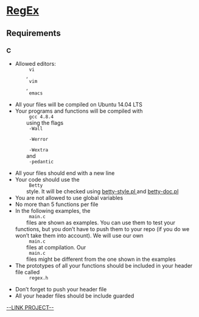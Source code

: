 # [RegEx](https://intranet.hbtn.io/projects/504)

<html>
<div class="panel panel-default" id="project-description">
 <div class="panel-body">
  <h2>
   Requirements
  </h2>
  <h3>
   C
  </h3>
  <ul>
   <li>
    Allowed editors:
    <code>
     vi
    </code>
    ,
    <code>
     vim
    </code>
    ,
    <code>
     emacs
    </code>
   </li>
   <li>
    All your files will be compiled on Ubuntu 14.04 LTS
   </li>
   <li>
    Your programs and functions will be compiled with
    <code>
     gcc 4.8.4
    </code>
    using the flags
    <code>
     -Wall
    </code>
    <code>
     -Werror
    </code>
    <code>
     -Wextra
    </code>
    and
    <code>
     -pedantic
    </code>
   </li>
   <li>
    All your files should end with a new line
   </li>
   <li>
    Your code should use the
    <code>
     Betty
    </code>
    style. It will be checked using
    <a href="https://github.com/hs-hq/Betty/blob/master/betty-style.pl" target="_blank" title="betty-style.pl">
     betty-style.pl
    </a>
    and
    <a href="https://github.com/hs-hq/Betty/blob/master/betty-doc.pl" target="_blank" title="betty-doc.pl">
     betty-doc.pl
    </a>
   </li>
   <li>
    You are not allowed to use global variables
   </li>
   <li>
    No more than 5 functions per file
   </li>
   <li>
    In the following examples, the
    <code>
     main.c
    </code>
    files are shown as examples. You can use them to test your functions, but you don’t have to push them to your repo (if you do we won’t take them into account). We will use our own
    <code>
     main.c
    </code>
    files at compilation. Our
    <code>
     main.c
    </code>
    files might be different from the one shown in the examples
   </li>
   <li>
    The prototypes of all your functions should be included in your header file called
    <code>
     regex.h
    </code>
   </li>
   <li>
    Don’t forget to push your header file
   </li>
   <li>
    All your header files should be include guarded
   </li>
  </ul>
 </div>
</div>

[--LINK PROJECT--](https://intranet.hbtn.io/projects/504)
</html>